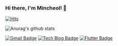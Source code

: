 ### Hi there, I'm Mincheol! 👋

[![Hits](https://hits.seeyoufarm.com/api/count/incr/badge.svg?url=https%3A%2F%2Fgithub.com%2Fmincheol-shin&count_bg=%2379C83D&title_bg=%23555555&icon=&icon_color=%23E7E7E7&title=hits&edge_flat=false)](https://hits.seeyoufarm.com)


![Anurag's github stats](https://github-readme-stats.vercel.app/api?username=mincheol-shin&show_icons=true&theme=highcontrast)

[![Gmail Badge](https://img.shields.io/badge/Gmail-d14836?style=flat-square&logo=Gmail&logoColor=white&link=mailto:mincheolnihs@gmail.com)](mailto:mincheolnihs@gmail.com)
[![Tech Blog Badge](http://img.shields.io/badge/-Tech%20blog-black?style=flat-square&logo=github&link=https://velog.io/@den)](https://velog.io/@den) [![Flutter Badge](http://img.shields.io/badge/-pub.dev-blue?style=flat-square&logo=flutter&link=https://pub.dev/my-packages)](https://pub.dev/my-packages)
		

